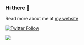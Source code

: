### Hi there 👋

Read more about me at [my website](https://desiderantes.com)


[![Twitter Follow](https://img.shields.io/twitter/follow/desiderantes?color=1DA1F2&logo=twitter&style=for-the-badge)](https://twitter.com/desiderantes)


<a href="https://github.com/desiderantes">
  <img align="center" src="https://github-readme-stats.vercel.app/api/top-langs/?username=desiderantes&&theme=chartreuse-dark&show_icons=true&langs_count=15" />
</a>
